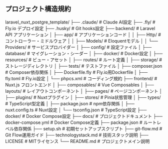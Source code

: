 ## プロジェクト構造規約

laravel_nuxt_postgre_template/
├── .claude/                 # Claude AI設定
├── .fly/                    # Fly.io デプロイ設定
├── .husky/                  # Git hooks設定
├── backend/                 # Laravel API アプリケーション
│   ├── app/                 # アプリケーションコード
│   │   ├── Http/           # コントローラー・ミドルウェア
│   │   ├── Models/         # Eloquentモデル
│   │   └── Providers/      # サービスプロバイダー
│   ├── config/             # 設定ファイル
│   ├── database/           # マイグレーション・シーダー
│   ├── docker/             # Docker設定
│   ├── resources/          # ビュー・アセット
│   ├── routes/             # ルート定義
│   ├── storage/            # ストレージディレクトリ
│   ├── tests/              # テストファイル
│   ├── composer.json       # Composer依存関係
│   ├── Dockerfile.fly      # Fly.io用Dockerfile
│   ├── fly.toml           # Fly.io設定
│   └── phpcs.xml          # コーディング規約
├── frontend/               # Nuxt.js フロントエンド
│   ├── composables/        # Vue Composables
│   ├── layouts/           # レイアウトコンポーネント
│   ├── pages/             # ページコンポーネント
│   ├── plugins/           # Nuxtプラグイン
│   ├── stores/            # Pinia状態管理
│   ├── types/             # TypeScript型定義
│   ├── package.json       # npm依存関係
│   ├── nuxt.config.ts     # Nuxt設定
│   └── tsconfig.json      # TypeScript設定
├── docker/                # Docker Compose設定
├── docs/                  # プロジェクトドキュメント
├── docker-compose.yml     # Docker Compose定義
├── package.json          # ルートレベル依存関係
├── setup.sh              # 初期セットアップスクリプト
├── git-flow.md           # Git Flow運用ガイド
├── technologystack.md    # 技術スタック説明
├── LICENSE               # MITライセンス
└── README.md             # プロジェクトメイン説明
